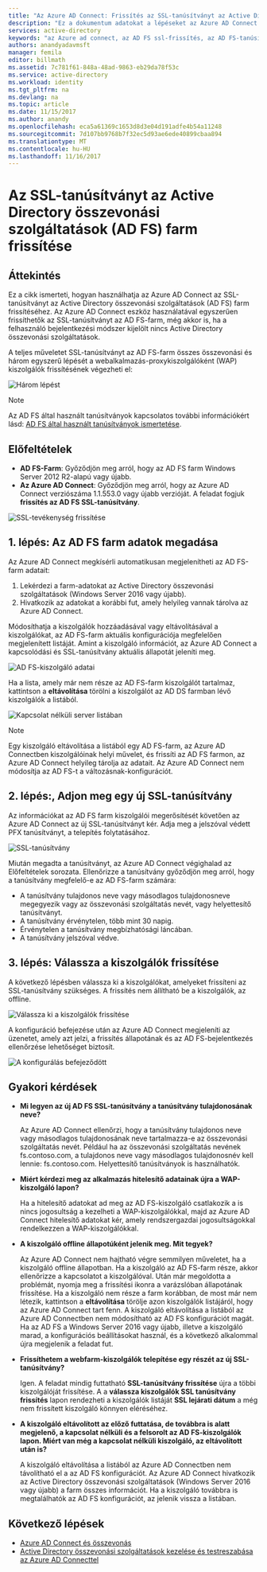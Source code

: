 ```yaml
---
title: "Az Azure AD Connect: Frissítés az SSL-tanúsítványt az Active Directory összevonási szolgáltatások (AD FS) farm |} Microsoft Docs"
description: "Ez a dokumentum adatokat a lépéseket az Azure AD Connect használatával az SSL-tanúsítvány egy AD FS-farm frissítéséhez."
services: active-directory
keywords: "az Azure ad connect, az AD FS ssl-frissítés, az AD FS-tanúsítványt frissítés, módosítsa az AD FS-tanúsítványt, új AD FS-tanúsítványt, az AD FS tanúsítványt, a frissítés AD FS ssl-tanúsítványt, a frissítés ssl tanúsítvány adfs konfigurálása az AD FS ssl-tanúsítvány, az AD FS, ssl, tanúsítvány, az AD FS szolgáltatás közötti kommunikációs tanúsítványt, a frissítés összevonási, összevonás konfigurálása, aad-csatlakozás"
authors: anandyadavmsft
manager: femila
editor: billmath
ms.assetid: 7c781f61-848a-48ad-9863-eb29da78f53c
ms.service: active-directory
ms.workload: identity
ms.tgt_pltfrm: na
ms.devlang: na
ms.topic: article
ms.date: 11/15/2017
ms.author: anandy
ms.openlocfilehash: eca5a61369c1653d8d3e04d191adfe4b54a11248
ms.sourcegitcommit: 7d107bb9768b7f32ec5d93ae6ede40899cbaa894
ms.translationtype: MT
ms.contentlocale: hu-HU
ms.lasthandoff: 11/16/2017
---
```

# <a name="update-the-ssl-certificate-for-an-active-directory-federation-services-ad-fs-farm"></a>Az SSL-tanúsítványt az Active Directory összevonási szolgáltatások (AD FS) farm frissítése

## <a name="overview"></a>Áttekintés
Ez a cikk ismerteti, hogyan használhatja az Azure AD Connect az SSL-tanúsítványt az Active Directory összevonási szolgáltatások (AD FS) farm frissítéséhez. Az Azure AD Connect eszköz használatával egyszerűen frissíthetők az SSL-tanúsítványt az AD FS-farm, még akkor is, ha a felhasználó bejelentkezési módszer kijelölt nincs Active Directory összevonási szolgáltatások.

A teljes műveletet SSL-tanúsítványt az AD FS-farm összes összevonási és három egyszerű lépését a webalkalmazás-proxykiszolgálóként (WAP) kiszolgálók frissítésének végezheti el:

![Három lépést](./media/active-directory-aadconnectfed-ssl-update/threesteps.png)


>[!NOTE]
>Az AD FS által használt tanúsítványok kapcsolatos további információkért lásd: [AD FS által használt tanúsítványok ismertetése](https://technet.microsoft.com/library/cc730660.aspx).

## <a name="prerequisites"></a>Előfeltételek

* **AD FS-Farm**: Győződjön meg arról, hogy az AD FS farm Windows Server 2012 R2-alapú vagy újabb.
* **Az Azure AD Connect**: Győződjön meg arról, hogy az Azure AD Connect verziószáma 1.1.553.0 vagy újabb verzióját. A feladat fogjuk **frissítés az AD FS SSL-tanúsítvány**.

![SSL-tevékenység frissítése](./media/active-directory-aadconnectfed-ssl-update/updatessltask.png)

## <a name="step-1-provide-ad-fs-farm-information"></a>1. lépés: Az AD FS farm adatok megadása

Az Azure AD Connect megkísérli automatikusan megjelenítheti az AD FS-farm adatait:
1. Lekérdezi a farm-adatokat az Active Directory összevonási szolgáltatások (Windows Server 2016 vagy újabb).
2. Hivatkozik az adatokat a korábbi fut, amely helyileg vannak tárolva az Azure AD Connect.

Módosíthatja a kiszolgálók hozzáadásával vagy eltávolításával a kiszolgálókat, az AD FS-farm aktuális konfigurációja megfelelően megjelenített listáját. Amint a kiszolgáló információt, az Azure AD Connect a kapcsolódási és SSL-tanúsítvány aktuális állapotát jeleníti meg.

![AD FS-kiszolgáló adatai](./media/active-directory-aadconnectfed-ssl-update/adfsserverinfo.png)

Ha a lista, amely már nem része az AD FS-farm kiszolgálót tartalmaz, kattintson a **eltávolítása** törölni a kiszolgálót az AD DS farmban lévő kiszolgálók a listából.

![Kapcsolat nélküli server listában](./media/active-directory-aadconnectfed-ssl-update/offlineserverlist.png)

>[!NOTE]
> Egy kiszolgáló eltávolítása a listából egy AD FS-farm, az Azure AD Connectben kiszolgálóinak helyi művelet, és frissíti az AD FS farmon, az Azure AD Connect helyileg tárolja az adatait. Az Azure AD Connect nem módosítja az AD FS-t a változásnak-konfigurációt.    

## <a name="step-2-provide-a-new-ssl-certificate"></a>2. lépés:, Adjon meg egy új SSL-tanúsítvány

Az információkat az AD FS farm kiszolgálói megerősítését követően az Azure AD Connect az új SSL-tanúsítványt kér. Adja meg a jelszóval védett PFX tanúsítványt, a telepítés folytatásához.

![SSL-tanúsítvány](./media/active-directory-aadconnectfed-ssl-update/certificate.png)

Miután megadta a tanúsítványt, az Azure AD Connect végighalad az Előfeltételek sorozata. Ellenőrizze a tanúsítvány győződjön meg arról, hogy a tanúsítvány megfelelő-e az AD FS-farm számára:

-   A tanúsítvány tulajdonos neve vagy másodlagos tulajdonosneve megegyezik vagy az összevonási szolgáltatás nevét, vagy helyettesítő tanúsítványt.
-   A tanúsítvány érvénytelen, több mint 30 napig.
-   Érvénytelen a tanúsítvány megbízhatósági láncában.
-   A tanúsítvány jelszóval védve.

## <a name="step-3-select-servers-for-the-update"></a>3. lépés: Válassza a kiszolgálók frissítése

A következő lépésben válassza ki a kiszolgálókat, amelyeket frissíteni az SSL-tanúsítvány szükséges. A frissítés nem állítható be a kiszolgálók, az offline.

![Válassza ki a kiszolgálók frissítése](./media/active-directory-aadconnectfed-ssl-update/selectservers.png)

A konfiguráció befejezése után az Azure AD Connect megjeleníti az üzenetet, amely azt jelzi, a frissítés állapotának és az AD FS-bejelentkezés ellenőrzése lehetőséget biztosít.

![A konfigurálás befejeződött](./media/active-directory-aadconnectfed-ssl-update/configurecomplete.png)   

## <a name="faqs"></a>Gyakori kérdések

* **Mi legyen az új AD FS SSL-tanúsítvány a tanúsítvány tulajdonosának neve?**

    Az Azure AD Connect ellenőrzi, hogy a tanúsítvány tulajdonos neve vagy másodlagos tulajdonosának neve tartalmazza-e az összevonási szolgáltatás nevét. Például ha az összevonási szolgáltatás nevének fs.contoso.com, a tulajdonos neve vagy másodlagos tulajdonosnév kell lennie: fs.contoso.com.  Helyettesítő tanúsítványok is használhatók.

* **Miért kérdezi meg az alkalmazás hitelesítő adatainak újra a WAP-kiszolgáló lapon?**

    Ha a hitelesítő adatokat ad meg az AD FS-kiszolgáló csatlakozik a is nincs jogosultság a kezelheti a WAP-kiszolgálókkal, majd az Azure AD Connect hitelesítő adatokat kér, amely rendszergazdai jogosultságokkal rendelkezzen a WAP-kiszolgálókkal.

* **A kiszolgáló offline állapotúként jelenik meg. Mit tegyek?**

    Az Azure AD Connect nem hajtható végre semmilyen műveletet, ha a kiszolgáló offline állapotban. Ha a kiszolgáló az AD FS-farm része, akkor ellenőrizze a kapcsolatot a kiszolgálóval. Után már megoldotta a problémát, nyomja meg a frissítési ikonra a varázslóban állapotának frissítése. Ha a kiszolgáló nem része a farm korábban, de most már nem létezik, kattintson a **eltávolítása** törölje azon kiszolgálók listájáról, hogy az Azure AD Connect tart fenn. A kiszolgáló eltávolítása a listából az Azure AD Connectben nem módosítható az AD FS konfigurációt magát. Ha az AD FS a Windows Server 2016 vagy újabb, illetve a kiszolgáló marad, a konfigurációs beállításokat használ, és a következő alkalommal újra megjelenik a feladat fut.

* **Frissíthetem a webfarm-kiszolgálók telepítése egy részét az új SSL-tanúsítvány?**

    Igen. A feladat mindig futtatható **SSL-tanúsítvány frissítése** újra a többi kiszolgálóját frissítése. A a **válassza kiszolgálók SSL tanúsítvány frissítés** lapon rendezheti a kiszolgálók listáját **SSL lejárati dátum** a még nem frissített kiszolgáló könnyen eléréséhez.

* **A kiszolgáló eltávolított az előző futtatása, de továbbra is alatt megjelenő, a kapcsolat nélküli és a felsorolt az AD FS-kiszolgálók lapon. Miért van még a kapcsolat nélküli kiszolgáló, az eltávolított után is?**

    A kiszolgáló eltávolítása a listából az Azure AD Connectben nem távolítható el a az AD FS konfigurációt. Az Azure AD Connect hivatkozik az Active Directory összevonási szolgáltatások (Windows Server 2016 vagy újabb) a farm összes információt. Ha a kiszolgáló továbbra is megtalálhatók az AD FS konfigurációt, az jelenik vissza a listában.  

## <a name="next-steps"></a>Következő lépések

- [Azure AD Connect és összevonás](active-directory-aadconnectfed-whatis.md)
- [Active Directory összevonási szolgáltatások kezelése és testreszabása az Azure AD Connecttel](active-directory-aadconnect-federation-management.md)
